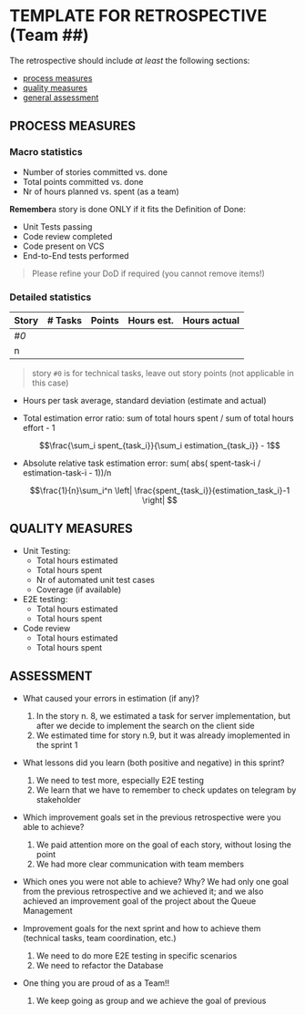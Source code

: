 TEMPLATE FOR RETROSPECTIVE (Team ##)
=====================================

The retrospective should include _at least_ the following
sections:

- [process measures](#process-measures)
- [quality measures](#quality-measures)
- [general assessment](#assessment)

## PROCESS MEASURES 

### Macro statistics

- Number of stories committed vs. done 
- Total points committed vs. done 
- Nr of hours planned vs. spent (as a team)

**Remember**a story is done ONLY if it fits the Definition of Done:
 
- Unit Tests passing
- Code review completed
- Code present on VCS
- End-to-End tests performed

> Please refine your DoD if required (you cannot remove items!) 

### Detailed statistics

| Story  | # Tasks | Points | Hours est. | Hours actual |
|--------|---------|--------|------------|--------------|
| _#0_   |         |       |            |              |
| n      |         |        |            |              |
   

> story `#0` is for technical tasks, leave out story points (not applicable in this case)

- Hours per task average, standard deviation (estimate and actual)
- Total estimation error ratio: sum of total hours spent / sum of total hours effort - 1

    $$\frac{\sum_i spent_{task_i}}{\sum_i estimation_{task_i}} - 1$$
    
- Absolute relative task estimation error: sum( abs( spent-task-i / estimation-task-i - 1))/n

    $$\frac{1}{n}\sum_i^n \left| \frac{spent_{task_i}}{estimation_task_i}-1 \right| $$
  
## QUALITY MEASURES 

- Unit Testing:
  - Total hours estimated
  - Total hours spent
  - Nr of automated unit test cases 
  - Coverage (if available)
- E2E testing:
  - Total hours estimated
  - Total hours spent
- Code review 
  - Total hours estimated 
  - Total hours spent
  


## ASSESSMENT

- What caused your errors in estimation (if any)?
  1. In the story n. 8, we estimated a task for server implementation, but after we decide to implement the search on the client side
  2. We estimated time for story n.9, but it was already imoplemented in the sprint 1

- What lessons did you learn (both positive and negative) in this sprint?
  1. We need to test more, especially E2E testing
  2. We learn that we have to remember to check updates on telegram by stakeholder

- Which improvement goals set in the previous retrospective were you able to achieve? 
  1. We paid attention more on the goal of each story, without losing the point
  2. We had more clear communication with team members 

- Which ones you were not able to achieve? Why?
  We had only one goal from the previous retrospective and we achieved it; and we also achieved an improvement goal of the project about the Queue Management

- Improvement goals for the next sprint and how to achieve them (technical tasks, team coordination, etc.)
  1. We need to do more E2E testing in specific scenarios
  2. We need to refactor the Database

- One thing you are proud of as a Team!!
  1. We keep going as group and we achieve the goal of previous